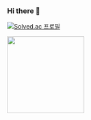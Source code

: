 ### Hi there 👋

[![Solved.ac 프로필](http://mazassumnida.wtf/api/v2/generate_badge?boj=pu_mnmn)](https://solved.ac/annhj980)<p>
  <img height="180em" src="https://github-readme-stats.vercel.app/api/top-langs/?username=pu_mnmn&layout=compact&bg_color=30,e96443,904e95&title_color=fff&text_color=fff">
</p>

<!--
**qwerty7878/qwerty7878** is a ✨ _special_ ✨ repository because its `README.md` (this file) appears on your GitHub profile.

Here are some ideas to get you started:

- 🔭 I’m currently working on ...
- 🌱 I’m currently learning ...
- 👯 I’m looking to collaborate on ...
- 🤔 I’m looking for help with ...
- 💬 Ask me about ...
- 📫 How to reach me: ...
- 😄 Pronouns: ...
- ⚡ Fun fact: ...
-->
